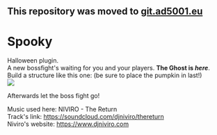 ## This repository was moved to [git.ad5001.eu](https://git.ad5001.eu/Ad5001/Spooky)
# Spooky
Halloween plugin.    
A new bossfight's waiting for you and your players. <b>The Ghost is <i>here</i></b>.     
Build a structure like this one: (be sure to place the pumpkin in last!)    
<img src="https://download.ad5001.eu/other/Spooky/struct.jpeg"></img>


Afterwards let the boss fight go!    
    
Music used here: NIVIRO - The Return    
Track's link: https://soundcloud.com/djniviro/thereturn    
Niviro's website: https://www.djniviro.com
